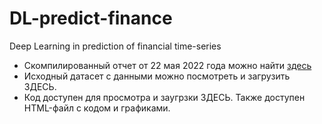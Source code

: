 # DL-predict-finance
Deep Learning in prediction of financial time-series

* Скомпилированный отчет от 22 мая 2022 года можно найти [здесь](https://drive.google.com/file/d/1NXbgGZ_ttnaglAzFEbI_OOZyPINwtiNZ/view?usp=sharing)
* Исходный датасет с данными можно посмотреть и загрузить ЗДЕСЬ. 
* Код доступен для просмотра и заугрзки ЗДЕСЬ. Также доступен HTML-файл с кодом и графиками. 
